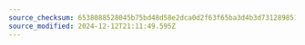 ```yaml
---
source_checksum: 6538088528045b75bd48d58e2dca0d2f63f65ba3d4b3d731289851246cf5b373
source_modified: 2024-12-12T21:11:49.595Z
---
```


